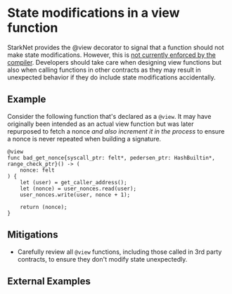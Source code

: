 # State modifications in a view function

StarkNet provides the @view decorator to signal that a function should not make state modifications. However, this is [not currently enforced by the compiler](https://starknet.io/docs/hello_starknet/intro.html). Developers should take care when designing view functions but also when calling functions in other contracts as they may result in unexpected behavior if they do include state modifications accidentally.

## Example

Consider the following function that's declared as a `@view`. It may have originally been intended as an actual view function but was later repurposed to fetch a nonce _and also increment it in the process_ to ensure a nonce is never repeated when building a signature. 

```cairo
@view
func bad_get_nonce{syscall_ptr: felt*, pedersen_ptr: HashBuiltin*, range_check_ptr}() -> (
    nonce: felt
) {
    let (user) = get_caller_address();
    let (nonce) = user_nonces.read(user);
    user_nonces.write(user, nonce + 1);

    return (nonce);
}
```

## Mitigations

- Carefully review all `@view` functions, including those called in 3rd party contracts, to ensure they don't modify state unexpectedly.

## External Examples
